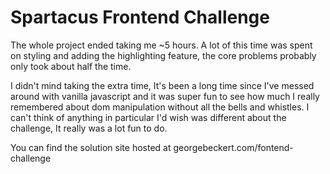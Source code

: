 # Spartacus Frontend Challenge

The whole project ended taking me ~5 hours. A lot of this time was spent on styling and adding the highlighting feature, the core problems probably only took about half the time. 

I didn't mind taking the extra time, It's been a long time since I've messed around with vanilla javascript and it was super fun to see how much I really remembered about dom manipulation without all the bells and whistles. 
I can't think of anything in particular I'd wish was different about the challenge, It really was a lot fun to do. 

You can find the solution site hosted at georgebeckert.com/fontend-challenge
